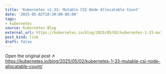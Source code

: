 ```yaml
---
title: 'Kubernetes v1.33: Mutable CSI Node Allocatable Count'
date: '2025-05-02T10:30:00-08:00'
tags:
- kubernetes
source: Kubernetes Blog
external_url: https://kubernetes.io/blog/2025/05/02/kubernetes-1-33-mutable-csi-node-allocatable-count/
post_kind: link
draft: false
---
```

Open the original post ↗ https://kubernetes.io/blog/2025/05/02/kubernetes-1-33-mutable-csi-node-allocatable-count/
